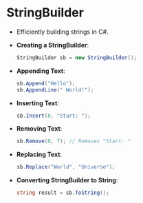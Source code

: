 # StringBuilder

- Efficiently building strings in C#.
- **Creating a StringBuilder**:

    ```csharp
    StringBuilder sb = new StringBuilder();
    ```

- **Appending Text**:

    ```csharp
    sb.Append("Hello");
    sb.AppendLine(" World!");
    ```

- **Inserting Text**:

    ```csharp
    sb.Insert(0, "Start: ");
    ```

- **Removing Text**:

    ```csharp
    sb.Remove(0, 7); // Removes "Start: "
    ```

- **Replacing Text**:

    ```csharp
    sb.Replace("World", "Universe");
    ```

- **Converting StringBuilder to String**:

    ```csharp
    string result = sb.ToString();
    ```
